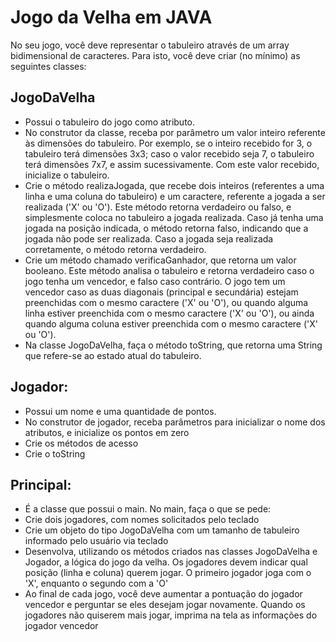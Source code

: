 # Jogo da Velha em JAVA

No seu jogo, você deve representar o tabuleiro através de um array bidimensional de caracteres. Para isto, você deve criar (no mínimo) as seguintes classes:

## JogoDaVelha
- Possui o tabuleiro do jogo como atributo.   
- No construtor da classe, receba por parâmetro um valor inteiro referente às dimensões do tabuleiro. Por exemplo, se o inteiro recebido for 3, o tabuleiro terá dimensões 3x3; caso o valor recebido seja 7, o tabuleiro terá dimensões 7x7, e assim sucessivamente. Com este valor recebido, inicialize o tabuleiro.
- Crie o método realizaJogada, que recebe dois inteiros (referentes a uma linha e uma coluna do tabuleiro) e um caractere, referente a jogada a ser realizada ('X' ou 'O'). Este método retorna verdadeiro ou falso, e simplesmente coloca no tabuleiro a jogada realizada. Caso já tenha uma jogada na posição indicada, o método retorna falso, indicando que a jogada não pode ser realizada. Caso a jogada seja realizada corretamente, o método retorna verdadeiro.
- Crie um método chamado verificaGanhador, que retorna um valor booleano. Este método analisa o tabuleiro e retorna verdadeiro caso o jogo tenha um vencedor, e falso caso contrário. O jogo tem um vencedor caso as duas diagonais (principal e secundária) estejam preenchidas com o mesmo caractere ('X' ou 'O'), ou quando alguma linha estiver preenchida com o mesmo caractere ('X' ou 'O'), ou ainda quando alguma coluna estiver preenchida com o mesmo caractere ('X' ou 'O').
- Na classe JogoDaVelha, faça o método toString, que retorna uma String que refere-se ao estado atual do tabuleiro. 
 
## Jogador: 
- Possui um nome e uma quantidade de pontos. 
- No construtor de jogador, receba parâmetros para inicializar o nome dos atributos, e inicialize os pontos em zero
- Crie os métodos de acesso  
- Crie o toString 
 
## Principal: 
- É a classe que possui o main. No main, faça o que se pede: 
- Crie dois jogadores, com nomes solicitados pelo teclado
- Crie um objeto do tipo JogoDaVelha com um tamanho de tabuleiro informado pelo usuário via teclado  
- Desenvolva, utilizando os métodos criados nas classes JogoDaVelha e Jogador, a lógica do jogo da velha. Os jogadores devem indicar qual posição (linha e coluna) querem jogar. O primeiro jogador joga com o 'X', enquanto o segundo com a 'O'  
- Ao final de cada jogo, você deve aumentar a pontuação do jogador vencedor e perguntar se eles desejam jogar novamente. Quando os jogadores não quiserem mais jogar, imprima na tela as informações do jogador vencedor  

 
